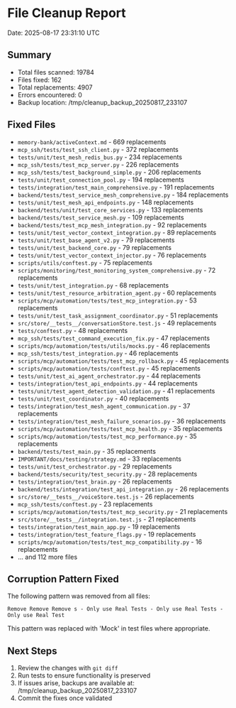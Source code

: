 # File Cleanup Report
Date: 2025-08-17 23:31:10 UTC

## Summary
- Total files scanned: 19784
- Files fixed: 162
- Total replacements: 4907
- Errors encountered: 0
- Backup location: /tmp/cleanup_backup_20250817_233107

## Fixed Files
- `memory-bank/activeContext.md` - 669 replacements
- `mcp_ssh/tests/test_ssh_client.py` - 372 replacements
- `tests/unit/test_mesh_redis_bus.py` - 234 replacements
- `mcp_ssh/tests/test_mcp_server.py` - 226 replacements
- `mcp_ssh/tests/test_background_simple.py` - 206 replacements
- `tests/unit/test_connection_pool.py` - 194 replacements
- `tests/integration/test_main_comprehensive.py` - 191 replacements
- `backend/tests/test_service_mesh_comprehensive.py` - 184 replacements
- `tests/unit/test_mesh_api_endpoints.py` - 148 replacements
- `backend/tests/unit/test_core_services.py` - 133 replacements
- `backend/tests/test_service_mesh.py` - 109 replacements
- `backend/tests/test_mcp_mesh_integration.py` - 92 replacements
- `tests/unit/test_vector_context_integration.py` - 89 replacements
- `tests/unit/test_base_agent_v2.py` - 79 replacements
- `tests/unit/test_backend_core.py` - 79 replacements
- `tests/unit/test_vector_context_injector.py` - 76 replacements
- `scripts/utils/conftest.py` - 75 replacements
- `scripts/monitoring/test_monitoring_system_comprehensive.py` - 72 replacements
- `tests/unit/test_integration.py` - 68 replacements
- `tests/unit/test_resource_arbitration_agent.py` - 60 replacements
- `scripts/mcp/automation/tests/test_mcp_integration.py` - 53 replacements
- `tests/unit/test_task_assignment_coordinator.py` - 51 replacements
- `src/store/__tests__/conversationStore.test.js` - 49 replacements
- `tests/conftest.py` - 48 replacements
- `mcp_ssh/tests/test_command_execution_fix.py` - 47 replacements
- `scripts/mcp/automation/tests/utils/mocks.py` - 46 replacements
- `mcp_ssh/tests/test_integration.py` - 46 replacements
- `scripts/mcp/automation/tests/test_mcp_rollback.py` - 45 replacements
- `scripts/mcp/automation/tests/conftest.py` - 45 replacements
- `tests/unit/test_ai_agent_orchestrator.py` - 44 replacements
- `tests/integration/test_api_endpoints.py` - 44 replacements
- `tests/unit/test_agent_detection_validation.py` - 41 replacements
- `tests/unit/test_coordinator.py` - 40 replacements
- `tests/integration/test_mesh_agent_communication.py` - 37 replacements
- `tests/integration/test_mesh_failure_scenarios.py` - 36 replacements
- `scripts/mcp/automation/tests/test_mcp_health.py` - 35 replacements
- `scripts/mcp/automation/tests/test_mcp_performance.py` - 35 replacements
- `backend/tests/test_main.py` - 35 replacements
- `IMPORTANT/docs/testing/strategy.md` - 33 replacements
- `tests/unit/test_orchestrator.py` - 29 replacements
- `backend/tests/security/test_security.py` - 28 replacements
- `tests/integration/test_brain.py` - 26 replacements
- `backend/tests/integration/test_api_integration.py` - 26 replacements
- `src/store/__tests__/voiceStore.test.js` - 26 replacements
- `mcp_ssh/tests/conftest.py` - 23 replacements
- `scripts/mcp/automation/tests/test_mcp_security.py` - 21 replacements
- `src/store/__tests__/integration.test.js` - 21 replacements
- `tests/integration/test_main_app.py` - 19 replacements
- `tests/integration/test_feature_flags.py` - 19 replacements
- `scripts/mcp/automation/tests/test_mcp_compatibility.py` - 16 replacements
- ... and 112 more files

## Corruption Pattern Fixed
The following pattern was removed from all files:
```
Remove Remove Remove s - Only use Real Tests - Only use Real Tests - Only use Real Test
```
This pattern was replaced with 'Mock' in test files where appropriate.

## Next Steps
1. Review the changes with `git diff`
2. Run tests to ensure functionality is preserved
3. If issues arise, backups are available at: /tmp/cleanup_backup_20250817_233107
4. Commit the fixes once validated